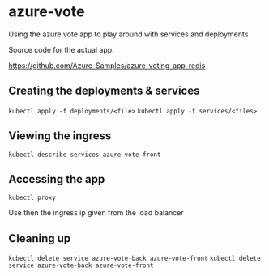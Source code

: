 # azure-vote 
Using the azure vote app to play around with services and deployments

Source code for the actual app:

https://github.com/Azure-Samples/azure-voting-app-redis

## Creating the deployments & services

`kubectl apply -f deployments/<file>`
`kubectl apply -f services/<files>`


## Viewing the ingress

`kubectl describe services azure-vote-front`

## Accessing the app

`kubectl proxy`

Use then the ingress ip given from the load balancer

## Cleaning up

`kubectl delete service azure-vote-back azure-vote-front`
`kubectl delete service azure-vote-back azure-vote-front`